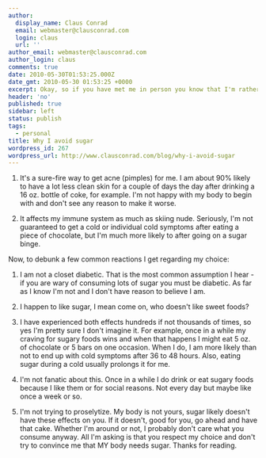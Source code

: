 ```yaml
---
author:
  display_name: Claus Conrad
  email: webmaster@clausconrad.com
  login: claus
  url: ''
author_email: webmaster@clausconrad.com
author_login: claus
comments: true
date: 2010-05-30T01:53:25.000Z
date_gmt: 2010-05-30 01:53:25 +0000
excerpt: Okay, so if you have met me in person you know that I'm rather slim, and whether or not you've met me I might have told you that I avoid eating sugar. I get questioned A LOT about this, so I'll try to explain why I do this.
header: 'no'
published: true
sidebar: left
status: publish
tags:
  - personal
title: Why I avoid sugar
wordpress_id: 267
wordpress_url: http://www.clausconrad.com/blog/why-i-avoid-sugar
---
```

1. It's a sure-fire way to get acne (pimples) for me. I am about 90% likely to have a lot less clean skin for a couple of days the day after drinking a 16 oz. bottle of coke, for example. I'm not happy with my body to begin with and don't see any reason to make it worse.

2. It affects my immune system as much as skiing nude. Seriously, I'm not guaranteed to get a cold or individual cold symptoms after eating a piece of chocolate, but I'm much more likely to after going on a sugar binge.

Now, to debunk a few common reactions I get regarding my choice:

1. I am not a closet diabetic. That is the most common assumption I hear - if you are wary of consuming lots of sugar you must be diabetic. As far as I know I'm not and I don't have reason to believe I am.

2. I happen to like sugar, I mean come on, who doesn't like sweet foods?

3. I have experienced both effects hundreds if not thousands of times, so yes I'm pretty sure I don't imagine it. For example, once in a while my craving for sugary foods wins and when that happens I might eat 5 oz. of chocolate or 5 bars on one occasion. When I do, I am more likely than not to end up with cold symptoms after 36 to 48 hours. Also, eating sugar during a cold usually prolongs it for me.

4. I'm not fanatic about this. Once in a while I do drink or eat sugary foods because I like them or for social reasons. Not every day but maybe like once a week or so.

5. I'm not trying to proselytize. My body is not yours, sugar likely doesn't have these effects on you. If it doesn't, good for you, go ahead and have that cake. Whether I'm around or not, I probably don't care what you consume anyway. All I'm asking is that you respect my choice and don't try to convince me that MY body needs sugar. Thanks for reading.
